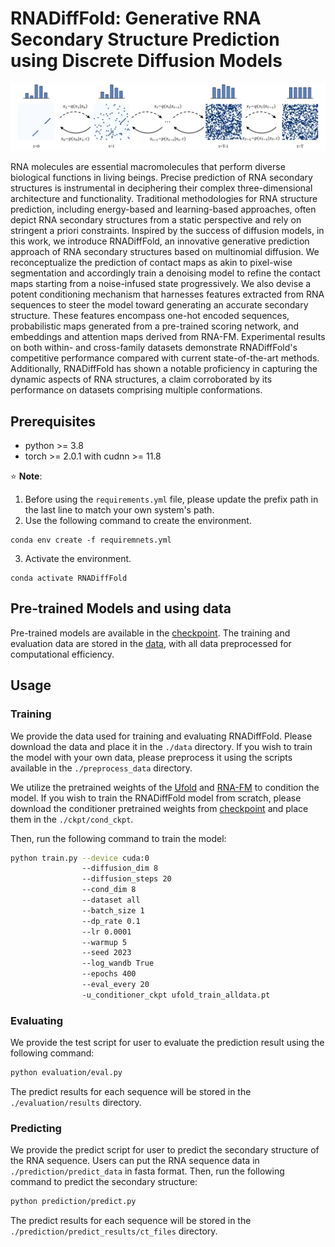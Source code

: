 # RNADiffFold: Generative RNA Secondary Structure Prediction using Discrete Diffusion Models
![fig_1](/figures/fig1_overview.png)

RNA molecules are essential macromolecules that perform diverse biological functions in living beings. Precise prediction of RNA secondary structures is instrumental in deciphering their complex three-dimensional architecture and functionality. Traditional methodologies for RNA structure prediction, including energy-based and learning-based approaches, often depict RNA secondary structures from a static perspective and rely on stringent a priori constraints. Inspired by the success of diffusion models, in this work, we introduce RNADiffFold, an innovative generative prediction approach of RNA secondary structures based on multinomial diffusion. We reconceptualize the prediction of contact maps as akin to pixel-wise segmentation and accordingly train a denoising model to refine the contact maps starting from a noise-infused state progressively. We also devise a potent conditioning mechanism that harnesses features extracted from RNA sequences to steer the model toward generating an accurate secondary structure. These features encompass one-hot encoded sequences, probabilistic maps generated from a pre-trained scoring network, and embeddings and attention maps derived from RNA-FM. Experimental results on both within- and cross-family datasets demonstrate RNADiffFold's competitive performance compared with current state-of-the-art methods. Additionally, RNADiffFold has shown a notable proficiency in capturing the dynamic aspects of RNA structures, a claim corroborated by its performance on datasets comprising multiple conformations.

## Prerequisites

* python >= 3.8
* torch >= 2.0.1 with cudnn >= 11.8

:star: **Note**:
1. Before using the `requirements.yml` file, please update the prefix path in the last line to match your own system's path.
2. Use the following command to create the environment. 
```
conda env create -f requiremnets.yml
```
3. Activate the environment.
```
conda activate RNADiffFold
```

## Pre-trained Models and using data
Pre-trained models are available in the [checkpoint](https://drive.google.com/drive/folders/1jt6G-O15I0Sn6kbplLZhftbv8DLZeyR_?usp=sharing). The training and evaluation data are stored in the [data](https://drive.google.com/drive/folders/1NwClE1Df56LfZ2wGkvr2LnPpGnHH6CGU?usp=sharing), with all data preprocessed for computational efficiency. 

## Usage

### Training
We provide the data used for training and evaluating RNADiffFold. Please download the data and place it in the `./data` directory. If you wish to train the model with your own data, please preprocess it using the scripts available in the `./preprocess_data` directory.

We utilize the pretrained weights of the [Ufold](https://github.com/uci-cbcl/UFold) and [RNA-FM](https://github.com/ml4bio/RNA-FM) to condition the model. If you wish to train the RNADiffFold model from scratch, please download the conditioner pretrained weights from [checkpoint](https://drive.google.com/drive/folders/1jt6G-O15I0Sn6kbplLZhftbv8DLZeyR_?usp=sharing) and place them in the `./ckpt/cond_ckpt`.

Then, run the following command to train the model:

```bash
python train.py --device cuda:0
                --diffusion_dim 8
                --diffusion_steps 20
                --cond_dim 8
                --dataset all
                --batch_size 1
                --dp_rate 0.1
                --lr 0.0001
                --warmup 5
                --seed 2023
                --log_wandb True
                --epochs 400
                --eval_every 20
                -u_conditioner_ckpt ufold_train_alldata.pt
```
### Evaluating 
We provide the test script for user to evaluate the prediction result using the following command:

```bash
python evaluation/eval.py
```

The predict results for each sequence will be stored in the `./evaluation/results` directory.

### Predicting
We provide the predict script for user to predict the secondary structure of the RNA sequence. Users can put the RNA sequence data in `./prediction/predict_data` in fasta format. Then, run the following command to predict the secondary structure:

```bash
python prediction/predict.py
```
The predict results for each sequence will be stored in the `./prediction/predict_results/ct_files` directory.
